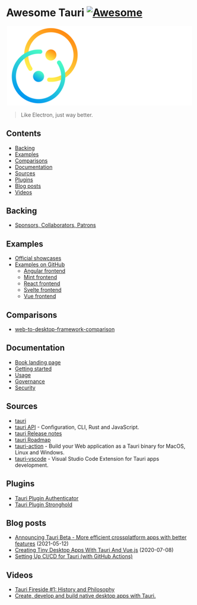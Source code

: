 # Awesome Tauri [![Awesome](https://awesome.re/badge.svg)](https://awesome.re)

<div align="center"><img width="500" src="tauri_with_wordmark.svg" alt="tauri logo"></div>

> Like Electron, just way better.

## Contents

- [Backing](#backing)
- [Examples](#examples)
- [Comparisons](#comparisons)
- [Documentation](#documentation)
- [Sources](#sources)
- [Plugins](#plugins)
- [Blog posts](#blog-posts)
- [Videos](#videos)

## Backing

- [Sponsors, Collaborators, Patrons](https://tauri.studio/en/partners)

## Examples

- [Official showcases](https://tauri.studio/en/showcase)
- [Examples on GitHub](https://github.com/search?q=topic%3Atauri)
  - [Angular frontend](https://github.com/search?q=topic%3Atauri+topic%3Aangular)
  - [Mint frontend](https://github.com/search?q=topic%3Atauri+topic%3Amint)
  - [React frontend](https://github.com/search?q=topic%3Atauri+topic%3Areact)
  - [Svelte frontend](https://github.com/search?q=topic%3Atauri+topic%3Asvelte)
  - [Vue frontend](https://github.com/search?q=topic%3Atauri+topic%3Avue)

## Comparisons

- [web-to-desktop-framework-comparison](https://github.com/Elanis/web-to-desktop-framework-comparison)

## Documentation

- [Book landing page](https://tauri.studio/en/docs/about/book)
- [Getting started](https://tauri.studio/en/docs/getting-started/intro)
- [Usage](https://tauri.studio/en/docs/usage/intro)
- [Governance](https://tauri.studio/en/docs/about/governance)
- [Security](https://tauri.studio/en/docs/about/security)

## Sources

- [tauri](https://github.com/tauri-apps/tauri)
- [tauri API](https://tauri.studio/en/docs/api/config) - Configuration, CLI, Rust and JavaScript.
- [tauri Release notes](https://tauri.studio/en/release-notes)
- [tauri Roadmap](https://tauri.studio/en/#roadmap)
- [tauri-action](https://github.com/tauri-apps/tauri-action) - Build your Web application as a Tauri binary for MacOS, Linux and Windows.
- [tauri-vscode](https://github.com/tauri-apps/tauri-vscode) - Visual Studio Code Extension for Tauri apps development.

## Plugins

- [Tauri Plugin Authenticator](https://github.com/tauri-apps/tauri-plugin-authenticator)
- [Tauri Plugin Stronghold](https://github.com/tauri-apps/tauri-plugin-stronghold)

## Blog posts

- [Announcing Tauri Beta - More efficient crossplatform apps with better features](https://dev.to/tauri/announcing-tauri-beta-more-efficient-crossplatform-apps-with-better-features-1nbd) (2021-05-12)
- [Creating Tiny Desktop Apps With Tauri And Vue.js](https://www.smashingmagazine.com/2020/07/tiny-desktop-apps-tauri-vuejs/) (2020-07-08)
- [Setting Up CI/CD for Tauri (with GitHub Actions)](https://www.jacobbolda.com/setting-up-ci-and-cd-for-tauri)

## Videos

- [Tauri Fireside #1: History and Philosophy](https://www.youtube.com/watch?v=UxTJeEbZX-0)
- [Create, develop and build native desktop apps with Tauri.](https://www.youtube.com/watch?v=BhmXTi0X7Kg)
